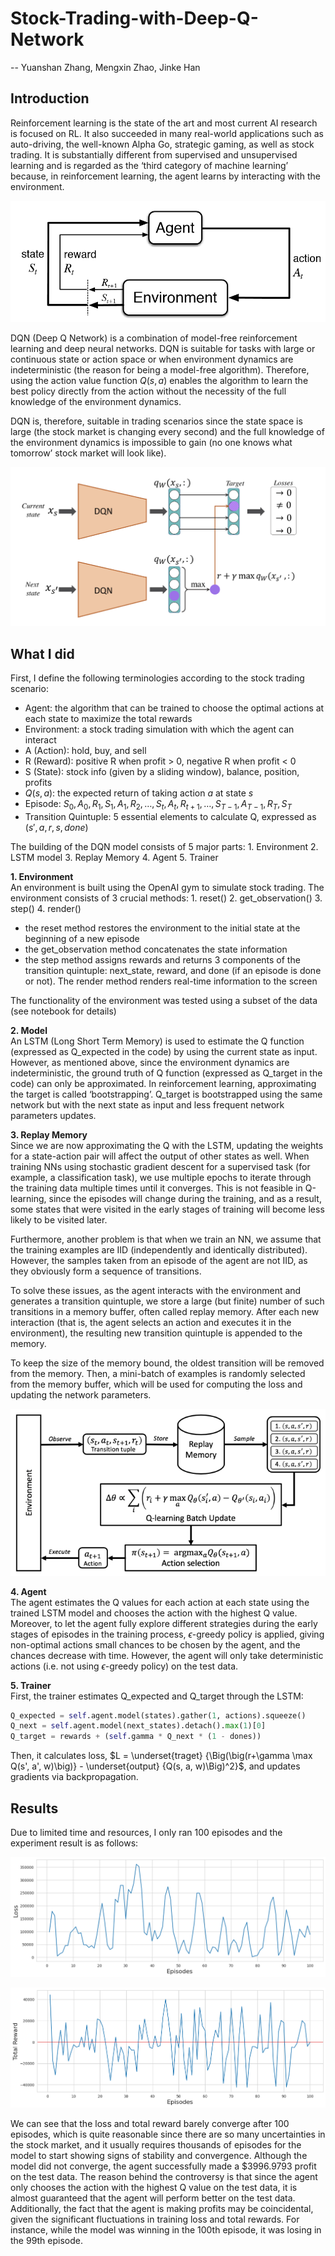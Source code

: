 # Stock-Trading-with-Deep-Q-Network
-- Yuanshan Zhang, Mengxin Zhao, Jinke Han

## Introduction
Reinforcement learning is the state of the art and most current AI research is focused on RL. It also succeeded in many real-world applications such as auto-driving, the well-known Alpha Go, strategic gaming, as well as stock trading. It is substantially different from supervised and unsupervised learning and is regarded as the ‘third category of machine learning’ because, in reinforcement learning, the agent learns by interacting with the environment.

![示例图片](images/RL.png)

DQN (Deep Q Network) is a combination of model-free reinforcement learning and deep neural networks. DQN is suitable for tasks with large or continuous state or action space or when environment dynamics are indeterministic (the reason for being a model-free algorithm). Therefore, using the action value function $Q(s,a)$ enables the algorithm to learn the best policy directly from the action without the necessity of the full knowledge of the environment dynamics. 

DQN is, therefore, suitable in trading scenarios since the state space is large (the stock market is changing every second) and the full knowledge of the environment dynamics is impossible to gain (no one knows what tomorrow’ stock market will look like).

![示例图片](images/DQN.png)

## What I did
First, I define the following terminologies according to the stock trading scenario:
- Agent: the algorithm that can be trained to choose the optimal actions at each state to maximize the total rewards
- Environment: a stock trading simulation with which the agent can interact
- A (Action): hold, buy, and sell
- R (Reward): positive R when profit > 0, negative R when profit < 0
- S (State): stock info (given by a sliding window), balance, position, profits
- $Q(s,a)$: the expected return of taking action $a$ at state $s$
- Episode: $S_0, A_0, R_1, S_1, A_1, R_2, \ldots, S_t, A_t, R_{t+1}, \ldots, S_{T-1}, A_{T-1}, R_T, S_T$
- Transition Quintuple: 5 essential elements to calculate Q, expressed as $(s', a, r, s, done)$

The building of the DQN model consists of 5 major parts: 1. Environment  2. LSTM model 3. Replay Memory 4. Agent 5. Trainer

**1. Environment**\
An environment is built using the OpenAI gym to simulate stock trading. The environment consists of 3 crucial methods: 1. reset() 2. get_observation() 3. step() 4. render()

- the reset method restores the environment to the initial state at the beginning of a new episode
- the get_observation method concatenates the state information
- the step method assigns rewards and returns 3 components of the transition quintuple: next_state, reward, and done (if an episode is done or not). The render method renders real-time information to the screen

The functionality of the environment was tested using a subset of the data (see notebook for details)

**2. Model**\
An LSTM (Long Short Term Memory) is used to estimate the Q function (expressed as Q_expected in the code) by using the current state as input. However, as mentioned above, since the environment dynamics are indeterministic, the ground truth of Q function (expressed as Q_target in the code) can only be approximated. In reinforcement learning, approximating the target is called ‘bootstrapping’. Q_target is bootstrapped using the same network but with the next state as input and less frequent network parameters updates.

**3. Replay Memory**\
Since we are now approximating the Q with the LSTM, updating the weights for a state-action pair will affect the output of other states as well. When training NNs using stochastic gradient descent for a supervised task (for example, a classification task), we use multiple epochs to iterate through the training data multiple times until it converges. This is not feasible in Q-learning, since the episodes will change during the training, and as a result, some states that were visited in the early stages of training will become less likely to be visited later.

Furthermore, another problem is that when we train an NN, we assume that the training examples are IID (independently and identically distributed). However, the samples taken from an episode of the agent are not IID, as they obviously form a sequence of transitions.

To solve these issues, as the agent interacts with the environment and generates a transition quintuple, we store a large (but finite) number of such transitions in a memory buffer, often called replay memory. After each new interaction (that is, the agent selects an action and executes it in the environment), the resulting new transition quintuple is appended to the memory.

To keep the size of the memory bound, the oldest transition will be removed from the memory. Then, a mini-batch of examples is randomly selected from the memory buffer, which will be used for computing the loss and updating the network parameters.

![示例图片](images/Replay_Memory.png)

**4. Agent**\
The agent estimates the Q values for each action at each state using the trained LSTM model and chooses the action with the highest Q value. Moreover, to let the agent fully explore different strategies during the early stages of episodes in the training process, $\epsilon$-greedy policy is applied, giving non-optimal actions small chances to be chosen by the agent, and the chances decrease with time. However, the agent will only take deterministic actions (i.e. not using $\epsilon$-greedy policy) on the test data.

**5. Trainer**\
First, the trainer estimates Q_expected and Q_target through the LSTM:
```python
Q_expected = self.agent.model(states).gather(1, actions).squeeze() 
Q_next = self.agent.model(next_states).detach().max(1)[0]
Q_target = rewards + (self.gamma * Q_next * (1 - dones))
```
Then, it calculates loss, $L = \underset{traget} {\Big(\big(r+\gamma \max Q(s', a', w)\big)}  - \underset{output} {Q(s, a, w)\Big)^2}$, and updates gradients via backpropagation.

## Results
Due to limited time and resources, I only ran 100 episodes and the experiment result is as follows: 

![示例图片](images/Episode_Loss.png)

![示例图片](images/Loss_Total_Reward.png)

We can see that the loss and total reward barely converge after 100 episodes, which is quite reasonable since there are so many uncertainties in the stock market, and it usually requires thousands of episodes for the model to start showing signs of stability and convergence. Although the model did not converge, the agent successfully made a $3996.9793 profit on the test data. The reason behind the controversy is that since the agent only chooses the action with the highest Q value on the test data, it is almost guaranteed that the agent will perform better on the test data. Additionally, the fact that the agent is making profits may be coincidental, given the significant fluctuations in training loss and total rewards. For instance, while the model was winning in the 100th episode, it was losing in the 99th episode.
